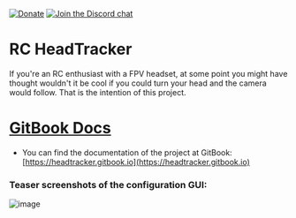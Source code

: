 [![Donate](https://img.shields.io/badge/Donate-PayPal-green.svg)](https://www.paypal.com/donate?hosted_button_id=NMU3B9Z82JB3A)
[![Join the Discord chat](https://img.shields.io/discord/827622724565467196?style=flat-square)](https://discord.gg/ux5hEaNSPQ)

# RC HeadTracker
If you're an RC enthusiast with a FPV headset, at some point you might have thought wouldn't it be cool if you could turn your head and the camera would follow. That is the intention of this project.

# [GitBook Docs](https://headtracker.gitbook.io)
* You can find the documentation of the project at GitBook: [https://headtracker.gitbook.io](https://headtracker.gitbook.io)

### Teaser screenshots of the configuration GUI:
![image](https://github.com/dlktdr/HeadTracker/assets/281145/9c2a1a7e-a526-4589-a345-54ef30278c02)


